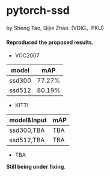 # pytorch-ssd

by Sheng Tao, Qijie Zhao. (VDIG，PKU)

#### Reproduced the proposed results.

- VOC2007

model | mAP
---|---
ssd300 | 77.27%
ssd512 | 80.19%

- KITTI


model&Input | mAP
---|---
ssd300,TBA | TBA
ssd512,TBA | TBA


- TBA

**Still being under fixing**.
